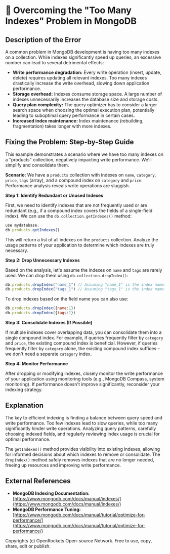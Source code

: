 # 🐞 Overcoming the "Too Many Indexes" Problem in MongoDB


## Description of the Error

A common problem in MongoDB development is having too many indexes on a collection. While indexes significantly speed up queries, an excessive number can lead to several detrimental effects:

* **Write performance degradation:** Every write operation (insert, update, delete) requires updating all relevant indexes. Too many indexes drastically increase the write overhead, slowing down application performance.
* **Storage overhead:** Indexes consume storage space.  A large number of indexes unnecessarily increases the database size and storage costs.
* **Query plan complexity:** The query optimizer has to consider a larger search space when choosing the optimal execution plan, potentially leading to suboptimal query performance in certain cases.
* **Increased index maintenance:**  Index maintenance (rebuilding, fragmentation) takes longer with more indexes.


## Fixing the Problem: Step-by-Step Guide

This example demonstrates a scenario where we have too many indexes on a "products" collection, negatively impacting write performance.  We'll simplify and consolidate them.

**Scenario:** We have a `products` collection with indexes on `name`, `category`, `price`, `tags` (array), and a compound index on `category` and `price`.  Performance analysis reveals write operations are sluggish.

**Step 1: Identify Redundant or Unused Indexes**

First, we need to identify indexes that are not frequently used or are redundant (e.g., if a compound index covers the fields of a single-field index).  We can use the `db.collection.getIndexes()` method:


```javascript
use mydatabase;
db.products.getIndexes()
```

This will return a list of all indexes on the `products` collection. Analyze the usage patterns of your application to determine which indexes are truly necessary.

**Step 2: Drop Unnecessary Indexes**

Based on the analysis, let's assume the indexes on `name` and `tags` are rarely used. We can drop them using `db.collection.dropIndex()`:


```javascript
db.products.dropIndex("name_1") // Assuming "name_1" is the index name.
db.products.dropIndex("tags_1") // Assuming "tags_1" is the index name.

```
To drop indexes based on the field name you can also use:
```javascript
db.products.dropIndex({name:1})
db.products.dropIndex({tags:1})
```
**Step 3: Consolidate Indexes (If Possible)**

If multiple indexes cover overlapping data, you can consolidate them into a single compound index.  For example, if queries frequently filter by `category` and `price`, the existing compound index is beneficial.  However, if  queries frequently filter by `category` alone,  the existing compound index suffices – we don't need a separate `category` index.

**Step 4: Monitor Performance**

After dropping or modifying indexes, closely monitor the write performance of your application using monitoring tools (e.g., MongoDB Compass, system monitoring).  If performance doesn't improve significantly, reconsider your indexing strategy.


## Explanation

The key to efficient indexing is finding a balance between query speed and write performance.  Too few indexes lead to slow queries, while too many significantly hinder write operations.  Analyzing query patterns, carefully choosing indexed fields, and regularly reviewing index usage is crucial for optimal performance.

The `getIndexes()` method provides visibility into existing indexes, allowing for informed decisions about which indexes to remove or consolidate.  The `dropIndex()` method safely removes indexes that are no longer needed, freeing up resources and improving write performance.


## External References

* **MongoDB Indexing Documentation:** [https://www.mongodb.com/docs/manual/indexes/](https://www.mongodb.com/docs/manual/indexes/)
* **MongoDB Performance Tuning:** [https://www.mongodb.com/docs/manual/tutorial/optimize-for-performance/](https://www.mongodb.com/docs/manual/tutorial/optimize-for-performance/)


Copyrights (c) OpenRockets Open-source Network. Free to use, copy, share, edit or publish.

